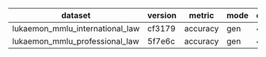 | dataset | version | metric | mode | q3bo_hf |
|----- | ----- | ----- | ----- | -----|
| lukaemon_mmlu_international_law | cf3179 | accuracy | gen | 4.96 |
| lukaemon_mmlu_professional_law | 5f7e6c | accuracy | gen | 4.56 |
